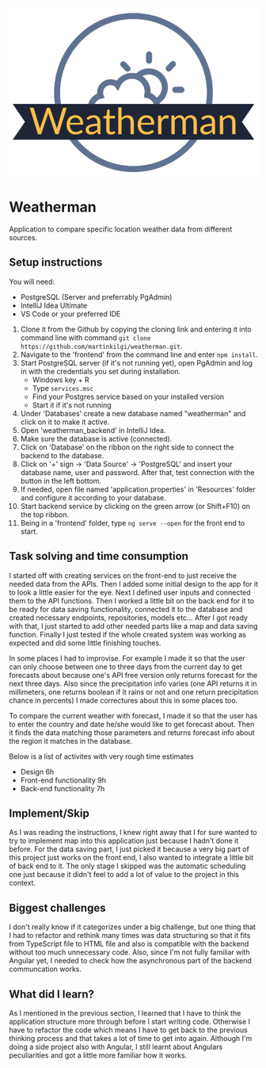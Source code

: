 ![Logo](frontend/src/assets/logos/Weatherman_github.png)

# Weatherman

Application to compare specific location weather data from different sources.

## Setup instructions

You will need:
  * PostgreSQL (Server and preferrably PgAdmin)
  * IntelliJ Idea Ultimate
  * VS Code or your preferred IDE


1. Clone it from the Github by copying the cloning link and entering it into command line with command ```git clone https://github.com/martinkilgi/weatherman.git```.
2. Navigate to the 'frontend' from the command line and enter ```npm install```.
3. Start PostgreSQL server (if it's not running yet), open PgAdmin and log in with the credentials you set during installation.
     * Windows key + R
     * Type ```services.msc```
     * Find your Postgres service based on your installed version
     * Start it if it's not running
5. Under 'Databases' create a new database named "weatherman" and click on it to make it active.
6. Open 'weatherman_backend' in IntelliJ Idea.
7. Make sure the database is active (connected).
8. Click on 'Database' on the ribbon on the right side to connect the backend to the database.
9. Click on '+' sign -> 'Data Source' -> 'PostgreSQL' and insert your database name, user and password. After that, test connection with the button in the left bottom.
10. If needed, open file named 'application.properties' in 'Resources' folder and configure it according to your database.
11. Start backend service by clicking on the green arrow (or Shift+F10) on the top ribbon.
12. Being in a 'frontend' folder, type ```ng serve --open``` for the front end to start.

## Task solving and time consumption

I started off with creating services on the front-end to just receive the needed data from the APIs.
Then I added some initial design to the app for it to look a little easier for the eye.
Next I defined user inputs and connected them to the API functions.
Then I worked a little bit on the back end for it to be ready for data saving functionality, connected it to the database and created
necessary endpoints, repositories, models etc...
After I got ready with that, I just started to add other needed parts like a map and data saving function.
Finally I just tested if the whole created system was working as expected and did some little finishing touches.

In some places I had to improvise. For example I made it so that the user can only choose between one to three days from the current day to get forecasts about because
one's API free version only returns forecast for the next three days. Also since the precipitation info varies (one API returns it in millimeters, one returns boolean
if it rains or not and one return precipitation chance in percents) I made correctures about this in some places too.

To compare the current weather with forecast, I made it so that the user has to enter the country and date he/she would like to get forecast about. Then it
finds the data matching those parameters and returns forecast info about the region it matches in the database.

Below is a list of activites with very rough time estimates
  * Design 6h
  * Front-end functionality 9h
  * Back-end functionality 7h

## Implement/Skip

As I was reading the instructions, I knew right away that I for sure wanted to try to implement map into this application just because I hadn't done it before.
For the data saving part, I just picked it because a very big part of this project just works on the front end, I also wanted to integrate a little bit of back end
to it. The only stage I skipped was the automatic scheduling one just because it didn't feel to add a lot of value to the project in this context.

## Biggest challenges

I don't really know if it categorizes under a big challenge, but one thing that I had to refactor and rethink many times was data structuring so that it fits from TypeScript file to HTML file and also is compatible with the backend without too much unnecessary code. Also, since I'm not fully familiar with Angular yet, I needed to check how the asynchronous part of the backend communcation works.

## What did I learn?

As I mentioned in the previous section, I learned that I have to think the application structure more through before I start writing code. Otherwise I have to
refactor the code which means I have to get back to the previous thinking process and that takes a lot of time to get into again.
Although I'm doing a side project also with Angular, I still learnt about Angulars peculiarities and got a little more familiar how it works.
